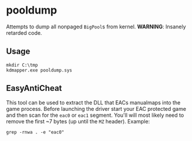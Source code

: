 # pooldump
Attempts to dump all nonpaged `BigPool`s from kernel. **WARNING**: Insanely retarded code.

## Usage
```shell
mkdir C:\tmp
kdmapper.exe pooldump.sys
```

## EasyAntiCheat
This tool can be used to extract the DLL that EACs manualmaps into the game process. Before launching the driver start your EAC protected game and then scan for the `eac0` or `eac1` segment. You'll will most likely need to remove the first ~7 bytes (up until the `MZ` header). Example:
```shell
grep -rnwa . -e "eac0"
```
